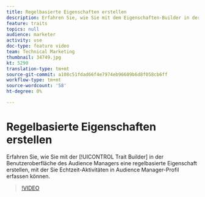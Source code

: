 ```yaml
---
title: Regelbasierte Eigenschaften erstellen
description: Erfahren Sie, wie Sie mit dem Eigenschaften-Builder in der Benutzeroberfläche des Audience Managers eine regelbasierte Eigenschaft erstellen, mit der Sie Echtzeit-Aktivitäten in Audience Manager-Profil erfassen können.
feature: traits
topics: null
audience: marketer
activity: use
doc-type: feature video
team: Technical Marketing
thumbnail: 34749.jpg
kt: 5290
translation-type: tm+mt
source-git-commit: a108c51fdad66f4e7974eb96609b6d8f058cb6ff
workflow-type: tm+mt
source-wordcount: '58'
ht-degree: 0%

---
```



# Regelbasierte Eigenschaften erstellen

Erfahren Sie, wie Sie mit der [!UICONTROL Trait Builder] in der Benutzeroberfläche des Audience Managers eine regelbasierte Eigenschaft erstellen, mit der Sie Echtzeit-Aktivitäten in Audience Manager-Profil erfassen können.

>[!VIDEO](https://video.tv.adobe.com/v/34749/?quality=12&learn=on)
